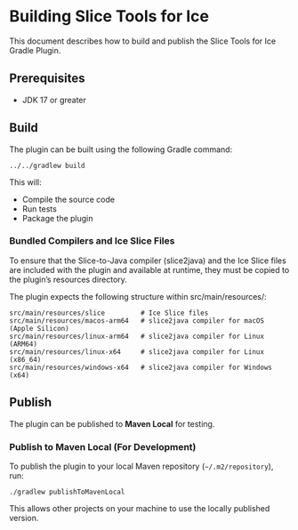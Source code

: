 # Building Slice Tools for Ice

This document describes how to build and publish the Slice Tools for Ice Gradle Plugin.

## Prerequisites

- JDK 17 or greater

## Build

The plugin can be built using the following Gradle command:

```shell
../../gradlew build
```

This will:

- Compile the source code
- Run tests
- Package the plugin

### Bundled Compilers and Ice Slice Files

To ensure that the Slice-to-Java compiler (slice2java) and the Ice Slice files are included with the plugin and
available at runtime, they must be copied to the plugin’s resources directory.

The plugin expects the following structure within src/main/resources/:

```shell
src/main/resources/slice         # Ice Slice files
src/main/resources/macos-arm64   # slice2java compiler for macOS (Apple Silicon)
src/main/resources/linux-arm64   # slice2java compiler for Linux (ARM64)
src/main/resources/linux-x64     # slice2java compiler for Linux (x86_64)
src/main/resources/windows-x64   # slice2java compiler for Windows (x64)
```

## Publish

The plugin can be published to **Maven Local** for testing.

### Publish to Maven Local (For Development)

To publish the plugin to your local Maven repository (`~/.m2/repository`), run:

```shell
./gradlew publishToMavenLocal
```

This allows other projects on your machine to use the locally published version.
